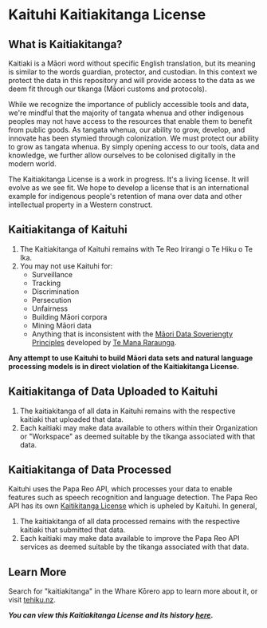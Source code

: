 # Kaituhi Kaitiakitanga License #

## What is Kaitiakitanga?
Kaitiaki is a Māori word without specific English translation, but its meaning is similar to the words guardian, protector, and custodian. In this context we protect the data in this repository and will provide access to the data as we deem fit through our tikanga (Māori customs and protocols).

While we recognize the importance of publicly accessible tools and data, we're mindful that the majority of tangata whenua and other indigenous peoples may not have access to the resources that enable them to benefit from public goods. As tangata whenua, our ability to grow, develop, and innovate has been stymied through colonization. We must protect our ability to grow as tangata whenua. By simply opening access to our tools, data and knowledge, we further allow ourselves to be colonised digitally in the modern world.

The Kaitiakitanga License is a work in progress. It's a living license. It will evolve as we see fit. We hope to develop a license that is an international example for indigenous people's retention of mana over data and other intellectual property in a Western construct.

## Kaitiakitanga of Kaituhi ##
  1. The Kaitiakitanga of Kaituhi remains with Te Reo Irirangi o Te Hiku o Te Ika.
  2. You may not use Kaituhi for:
      - Surveillance
      - Tracking
      - Discrimination
      - Persecution
      - Unfairness
      - Building Māori corpora
      - Mining Māori data
      - Anything that is inconsistent with the [Māori Data Soveriengty Principles](https://www.temanararaunga.maori.nz/s/TMR-Maori-Data-Sovereignty-Principles-Oct-2018.pdf) developed by [Te Mana Raraunga](https://www.temanararaunga.maori.nz/).

**Any attempt to use Kaituhi to build Māori data sets and natural language processing models is in direct violation of the Kaitiakitanga License.**

## Kaitiakitanga of Data Uploaded to Kaituhi ##

  1. The kaitiakitanga of all data in Kaituhi remains with the respective kaitiaki that uploaded that data.
  2. Each kaitiaki may make data available to others within their Organization or "Workspace" as deemed suitable by the tikanga associated with that data.


## Kaitiakitanga of Data Processed ##
Kaituhi uses the Papa Reo API, which processes your data to enable features such as speech recognition and language detection. The Papa Reo API has its own [Kaitikitanga License](https://github.com/TeHikuMedia/Kaitiakitanga-License/blob/tumu/papareo_api.md) which is upheled by Kaituhi. In general,

  1. The kaitiakitanga of all data processed remains with the respective kaitiaki that submitted that data.
  2. Each kaitiaki may make data available to improve the Papa Reo API services as deemed suitable by the tikanga associated with that data.

## Learn More

Search for "kaitiakitanga" in the Whare Kōrero app to learn more about it, or visit [tehiku.nz](https://tehiku.nz/search?q=kaitiakitanga).

***You can view this Kaitiakitanga License and its history [here](https://github.com/TeHikuMedia/Kaitiakitanga-License/blob/tumu/papareo_api.md).***
